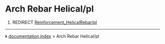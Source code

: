 # Arch Rebar Helical/pl
1.  REDIRECT [Reinforcement_HelicalRebar/pl](Reinforcement_HelicalRebar/pl.md)



---
⏵ [documentation index](../README.md) > Arch Rebar Helical/pl
